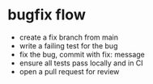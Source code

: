 # bugfix flow

- create a fix branch from main
- write a failing test for the bug
- fix the bug, commit with fix: message
- ensure all tests pass locally and in CI
- open a pull request for review
